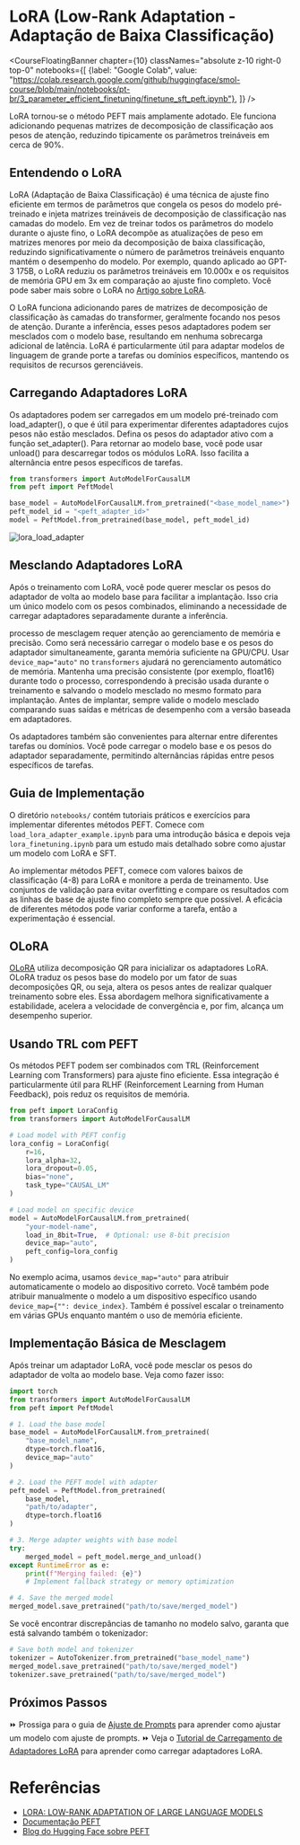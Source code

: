 # LoRA (Low-Rank Adaptation - Adaptação de Baixa Classificação)

<CourseFloatingBanner chapter={10}
  classNames="absolute z-10 right-0 top-0"
  notebooks={[
    {label: "Google Colab", value: "https://colab.research.google.com/github/huggingface/smol-course/blob/main/notebooks/pt-br/3_parameter_efficient_finetuning/finetune_sft_peft.ipynb"},
]} />

LoRA tornou-se o método PEFT mais amplamente adotado. Ele funciona adicionando pequenas matrizes de decomposição de classificação aos pesos de atenção, reduzindo tipicamente os parâmetros treináveis em cerca de 90%.

## Entendendo o LoRA

LoRA (Adaptação de Baixa Classificação) é uma técnica de ajuste fino eficiente em termos de parâmetros que congela os pesos do modelo pré-treinado e injeta matrizes treináveis de decomposição de classificação nas camadas do modelo. Em vez de treinar todos os parâmetros do modelo durante o ajuste fino, o LoRA decompõe as atualizações de peso em matrizes menores por meio da decomposição de baixa classificação, reduzindo significativamente o número de parâmetros treináveis enquanto mantém o desempenho do modelo. Por exemplo, quando aplicado ao GPT-3 175B, o LoRA reduziu os parâmetros treináveis em 10.000x e os requisitos de memória GPU em 3x em comparação ao ajuste fino completo. Você pode saber mais sobre o LoRA no [Artigo sobre LoRA](https://arxiv.org/pdf/2106.09685).

O LoRA funciona adicionando pares de matrizes de decomposição de classificação às camadas do transformer, geralmente focando nos pesos de atenção. Durante a inferência, esses pesos adaptadores podem ser mesclados com o modelo base, resultando em nenhuma sobrecarga adicional de latência. LoRA é particularmente útil para adaptar modelos de linguagem de grande porte a tarefas ou domínios específicos, mantendo os requisitos de recursos gerenciáveis.

## Carregando Adaptadores LoRA

Os adaptadores podem ser carregados em um modelo pré-treinado com load_adapter(), o que é útil para experimentar diferentes adaptadores cujos pesos não estão mesclados. Defina os pesos do adaptador ativo com a função set_adapter(). Para retornar ao modelo base, você pode usar unload() para descarregar todos os módulos LoRA. Isso facilita a alternância entre pesos específicos de tarefas.

```python
from transformers import AutoModelForCausalLM
from peft import PeftModel

base_model = AutoModelForCausalLM.from_pretrained("<base_model_name>")
peft_model_id = "<peft_adapter_id>"
model = PeftModel.from_pretrained(base_model, peft_model_id)
```

![lora_load_adapter](./images/lora_adapter.png)

## Mesclando Adaptadores LoRA

Após o treinamento com LoRA, você pode querer mesclar os pesos do adaptador de volta ao modelo base para facilitar a implantação. Isso cria um único modelo com os pesos combinados, eliminando a necessidade de carregar adaptadores separadamente durante a inferência.

processo de mesclagem requer atenção ao gerenciamento de memória e precisão. Como será necessário carregar o modelo base e os pesos do adaptador simultaneamente, garanta memória suficiente na GPU/CPU. Usar `device_map="auto"` no `transformers` ajudará no gerenciamento automático de memória. Mantenha uma precisão consistente (por exemplo, float16) durante todo o processo, correspondendo à precisão usada durante o treinamento e salvando o modelo mesclado no mesmo formato para implantação. Antes de implantar, sempre valide o modelo mesclado comparando suas saídas e métricas de desempenho com a versão baseada em adaptadores.

Os adaptadores também são convenientes para alternar entre diferentes tarefas ou domínios. Você pode carregar o modelo base e os pesos do adaptador separadamente, permitindo alternâncias rápidas entre pesos específicos de tarefas. 

## Guia de Implementação

O diretório `notebooks/` contém tutoriais práticos e exercícios para implementar diferentes métodos PEFT. Comece com `load_lora_adapter_example.ipynb` para uma introdução básica e depois veja `lora_finetuning.ipynb` para um estudo mais detalhado sobre como ajustar um modelo com LoRA e SFT.

Ao implementar métodos PEFT, comece com valores baixos de classificação (4-8) para LoRA e monitore a perda de treinamento. Use conjuntos de validação para evitar overfitting e compare os resultados com as linhas de base de ajuste fino completo sempre que possível. A eficácia de diferentes métodos pode variar conforme a tarefa, então a experimentação é essencial.

## OLoRA

[OLoRA](https://arxiv.org/abs/2406.01775) utiliza decomposição QR para inicializar os adaptadores LoRA. OLoRA traduz os pesos base do modelo por um fator de suas decomposições QR, ou seja, altera os pesos antes de realizar qualquer treinamento sobre eles. Essa abordagem melhora significativamente a estabilidade, acelera a velocidade de convergência e, por fim, alcança um desempenho superior.

## Usando TRL com PEFT

Os métodos PEFT podem ser combinados com TRL (Reinforcement Learning com Transformers) para ajuste fino eficiente. Essa integração é particularmente útil para RLHF (Reinforcement Learning from Human Feedback), pois reduz os requisitos de memória.

```python
from peft import LoraConfig
from transformers import AutoModelForCausalLM

# Load model with PEFT config
lora_config = LoraConfig(
    r=16,
    lora_alpha=32,
    lora_dropout=0.05,
    bias="none",
    task_type="CAUSAL_LM"
)

# Load model on specific device
model = AutoModelForCausalLM.from_pretrained(
    "your-model-name",
    load_in_8bit=True,  # Optional: use 8-bit precision
    device_map="auto",
    peft_config=lora_config
)
```

No exemplo acima, usamos `device_map="auto"` para atribuir automaticamente o modelo ao dispositivo correto. Você também pode atribuir manualmente o modelo a um dispositivo específico usando `device_map={"": device_index}`. Também é possível escalar o treinamento em várias GPUs enquanto mantém o uso de memória eficiente.

## Implementação Básica de Mesclagem

Após treinar um adaptador LoRA, você pode mesclar os pesos do adaptador de volta ao modelo base. Veja como fazer isso:

```python
import torch
from transformers import AutoModelForCausalLM
from peft import PeftModel

# 1. Load the base model
base_model = AutoModelForCausalLM.from_pretrained(
    "base_model_name",
    dtype=torch.float16,
    device_map="auto"
)

# 2. Load the PEFT model with adapter
peft_model = PeftModel.from_pretrained(
    base_model,
    "path/to/adapter",
    dtype=torch.float16
)

# 3. Merge adapter weights with base model
try:
    merged_model = peft_model.merge_and_unload()
except RuntimeError as e:
    print(f"Merging failed: {e}")
    # Implement fallback strategy or memory optimization

# 4. Save the merged model
merged_model.save_pretrained("path/to/save/merged_model")
```

Se você encontrar discrepâncias de tamanho no modelo salvo, garanta que está salvando também o tokenizador:

```python
# Save both model and tokenizer
tokenizer = AutoTokenizer.from_pretrained("base_model_name")
merged_model.save_pretrained("path/to/save/merged_model")
tokenizer.save_pretrained("path/to/save/merged_model")
```

## Próximos Passos

⏩ Prossiga para o guia de [Ajuste de Prompts](prompt_tuning.md) para aprender como ajustar um modelo com ajuste de prompts.
⏩ Veja o [Tutorial de Carregamento de Adaptadores LoRA](../../../notebooks/pt-br/3_parameter_efficient_finetuning/load_lora_adapter.ipynb) para aprender como carregar adaptadores LoRA.

# Referências

- [LORA: LOW-RANK ADAPTATION OF LARGE LANGUAGE MODELS](https://arxiv.org/pdf/2106.09685)
- [Documentação PEFT](https://huggingface.co/docs/peft)
- [Blog do Hugging Face sobre PEFT](https://huggingface.co/blog/peft)
